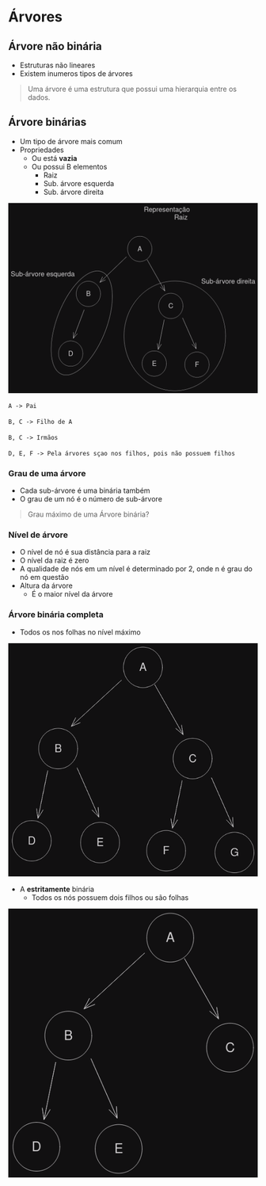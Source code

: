 # Árvores

## Árvore não binária

- Estruturas não lineares
- Existem inumeros tipos de árvores

> Uma árvore é uma estrutura que possui uma hierarquia entre os dados.

## Árvore binárias

- Um tipo de árvore mais comum
- Propriedades
	- Ou está **vazia**
	- Ou possui B elementos
		- Raiz
		- Sub. árvore esquerda
		- Sub. árvore direita


![Representação da Raiz](ED0.png)

```
A -> Pai

B, C -> Filho de A

B, C -> Irmãos

D, E, F -> Pela árvores sçao nos filhos, pois não possuem filhos
```

### Grau de uma árvore

- Cada sub-árvore é uma binária também
- O grau de um nó é o número de sub-árvore

> Grau máximo de uma Árvore binária?

### Nível de árvore 

- O nível de nó é sua distância para a raiz
- O nível da raiz é zero
- A qualidade de nós em um nível é determinado por 2, onde n é grau do nó em questão
- Altura da árvore
	- É o maior nível da árvore

### Árvore binária completa

- Todos os nos folhas no nível máximo
  
![Representação](./ED1.png)

- A **estritamente** binária
	- Todos os nós possuem dois filhos ou são folhas

![Representação](./ED2.png)
